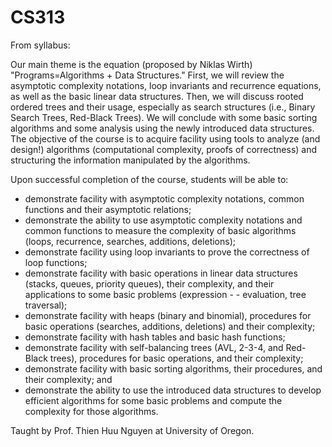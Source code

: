 # CS313
From syllabus:

Our main theme is the equation (proposed by Niklas Wirth) "Programs=Algorithms + Data Structures." First, we will review the asymptotic complexity notations, loop invariants and recurrence equations, as well as the basic linear data structures. Then, we will discuss rooted ordered trees and their usage, especially as search structures (i.e., Binary Search Trees, Red-Black Trees). We will conclude with some basic sorting algorithms and some analysis using the newly introduced data structures. The objective of the course is to acquire facility using tools to analyze (and design!) algorithms (computational complexity, proofs of correctness) and structuring the information manipulated by the algorithms.

Upon successful completion of the course, students will be able to:
  - demonstrate facility with asymptotic complexity notations, common functions and their asymptotic relations;
  - demonstrate the ability to use asymptotic complexity notations and common functions to measure the complexity of basic algorithms (loops, recurrence, searches, additions, deletions);
  - demonstrate facility using loop invariants to prove the correctness of loop functions;
  - demonstrate facility with basic operations in linear data structures (stacks, queues, priority queues), their complexity, and their applications to some basic problems (expression   -    - evaluation, tree traversal);
  - demonstrate facility with heaps (binary and binomial), procedures for basic operations (searches, additions, deletions) and their complexity;
  - demonstrate facility with hash tables and basic hash functions;
  - demonstrate facility with self-balancing trees (AVL, 2-3-4, and Red-Black trees), procedures for basic operations, and their complexity;
  - demonstrate facility with basic sorting algorithms, their procedures, and their complexity; and
  - demonstrate the ability to use the introduced data structures to develop efficient algorithms for some basic problems and compute the complexity for those algorithms.

Taught by Prof. Thien Huu Nguyen at University of Oregon.
